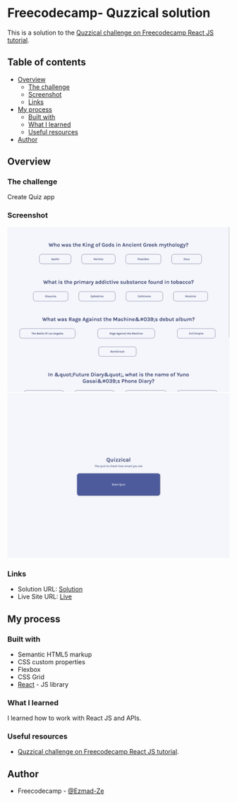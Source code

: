 # Freecodecamp- Quzzical solution

This is a solution to the [Quzzical challenge on Freecodecamp React JS tutorial](https://www.youtube.com/watch?v=bMknfKXIFA8). 

## Table of contents

- [Overview](#overview)
  - [The challenge](#the-challenge)
  - [Screenshot](#screenshot)
  - [Links](#links)
- [My process](#my-process)
  - [Built with](#built-with)
  - [What I learned](#what-i-learned)
  - [Useful resources](#useful-resources)
- [Author](#author)



## Overview

### The challenge

Create Quiz app

### Screenshot

![](./screenshots/Quiz.png)
![](./screenshots/Start%20Quiz.png)


### Links

- Solution URL: [Solution](https://clinquant-pie-5ac909.netlify.app/)
- Live Site URL: [Live](https://github.com/Ezmad-Ze/Quizzical)

## My process

### Built with

- Semantic HTML5 markup
- CSS custom properties
- Flexbox
- CSS Grid
- [React](https://reactjs.org/) - JS library


### What I learned

I learned how to work with React JS and APIs.

### Useful resources

- [Quzzical challenge on Freecodecamp React JS tutorial](https://www.youtube.com/watch?v=bMknfKXIFA8).


## Author

- Freecodecamp - [@Ezmad-Ze](https://github.com/Ezmad-Ze)

